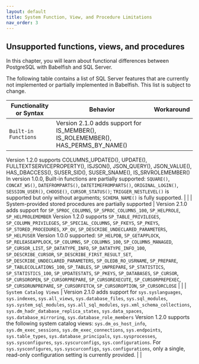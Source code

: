 ```yaml
---
layout: default
title: System Function, View, and Procedure Limitations 
nav_order: 3
---
```


## Unsupported functions, views, and procedures

In this chapter, you will learn about functional differences between PostgreSQL with Babelfish
and SQL Server.

The following table contains a list of SQL Server features that are currently
not implemented or partially implemented in Babelfish.  This list is subject to change.

| Functionality or Syntax | Behavior              | Workaround            | 
| ----------------------- | --------------------- | --------------------- |
| `Built-in Functions` | Version 2.1.0 adds support for IS_MEMBER(), IS_ROLEMEMBER(), HAS_PERMS_BY_NAME() 
Version 1.2.0 supports COLUMNS_UPDATED(), UPDATE(), FULLTEXTSERVICEPROPERTY(), ISJSON(), JSON_QUERY(), JSON_VALUE(), HAS_DBACCESS(), SUSER_SID(), SUSER_SNAME(), IS_SRVROLEMEMBER()
In version 1.0.0, Built-in functions are partially supported: `SQUARE()`, `CONCAT_WS()`, `DATEFROMPARTS()`, `DATETIMEFROMPARTS()`, `ORIGINAL_LOGIN()`, `SESSION_USER()`, `CHOOSE()`, `CURSOR_STATUS()`; `TRIGGER_NESTLEVEL()` is supported but only without arguments; `SCHEMA_NAME()` is fully supported. | |
| System-provided stored procedures are partially supported | Version 2.1.0 adds support for `SP_SPROC_COLUMNS`, `SP_SPROC_COLUMNS_100`, `SP_HELPROLE`, `SP_HELPROLEMEMBER` 
 Version 1.2.0 supports `SP_TABLE_PRIVILEGES`, `SP_COLUMN_PRIVILEGES`, `SP_SPECIAL_COLUMNS`, `SP_FKEYS`, `SP_PKEYS`, `SP_STORED_PROCEDURES`, `XP_QV`, `SP_DESCRIBE_UNDECLARED_PARAMETERS`, `SP_HELPUSER`
 Version 1.0.0 supported: `SP_HELPDB`, `SP_GETAPPLOCK`, `SP_RELEASEAPPLOCK`, `SP_COLUMNS`, `SP_COLUMNS_100`, `SP_COLUMNS_MANAGED`, `SP_CURSOR_LIST`, `SP_DATATYPE_INFO`, `SP_DATATYPE_INFO_100`, `SP_DESCRIBE_CURSOR`, `SP_DESCRIBE_FIRST_RESULT_SET`, `SP_DESCRIBE_UNDECLARED_PARAMETERS`, `SP_OLEDB_RO_USRNAME`, `SP_PREPARE`, `SP_TABLECOLLATIONS_100`, `SP_TABLES`, `SP_UNPREPARE`, `SP_STATISTICS`, `SP_STATISTICS_100`, `SP_UPDATESTATS`, `SP_PKEYS`, `SP_DATABASES`, `SP_CURSOR`, `SP_CURSOROPEN`, `SP_CURSORPREPARE`, `SP_CURSOREXECUTE`, `SP_CURSORPREPEXEC`, `SP_CURSORUNPREPARE`, `SP_CURSORFETCH`, `SP_CURSOROPTION`, `SP_CURSORCLOSE` | |
| `System Catalog Views` | Version 2.1.0 adds support for `sys.syslanguages`, `sys.indexes`, `sys.all_views`, `sys.database_files`, `sys.sql_modules`, `sys.system_sql_modules`, `sys.all_sql_modules`, `sys.xml_schema_collections`, `sys.dm_hadr_database_replica_states`, `sys.data_spaces`, `sys.database_mirroring`, `sys.database_role_members` 
 Version 1.2.0 supports the following system catalog views: `sys.dm_os_host_info`, `sys.dm_exec_sessions`, `sys.dm_exec_connections`, `sys.endpoints`, `sys.table_types`, `sys.database_principals`, `sys.sysprocesses`, `sys.sysconfigures`, `sys.syscurconfigs`, `sys.configurations`. 
 For `sys.sysconfigures`, `sys.syscurconfigs`, `sys.configurations`, only a single, read-only configuration setting is currently provided. | |
